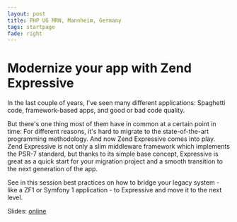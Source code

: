 ```yaml
---
layout: post
title: PHP UG MRN, Mannheim, Germany
tags: startpage
fade: right
---
```

# Modernize your app with Zend Expressive

In the last couple of years, I've seen many different applications: Spaghetti code, framework-based apps, and good or bad code quality.

But there's one thing most of them have in common at a certain point in time: For different reasons, it's hard to migrate to the state-of-the-art programming methodology. And now Zend Expressive comes into play. Zend Expressive is not only a slim middleware framework which implements the PSR-7 standard, but thanks to its simple base concept, Expressive is great as a quick start for your migration project and a smooth transition to the next generation of the app.

See in this session best practices on how to bridge your legacy system - like a ZF1 or Symfony 1 application - to Expressive and move it to the next level.

Slides: [online](http://5square.github.io/talks/2017/2017-02%20-%20PHPUG%20MRN%20-%20Modernize%20your%20app%20with%20Zend%20Expressive/Modernize_your_app_with_Zend_Expressive.html)
